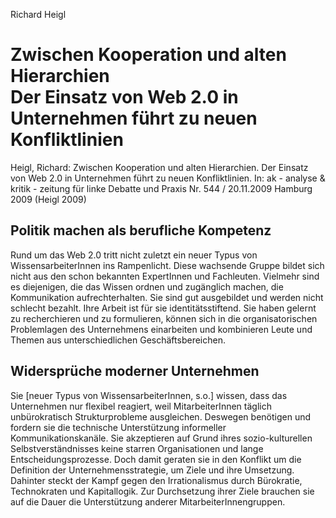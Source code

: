 Richard Heigl

Zwischen Kooperation und alten Hierarchien  
Der Einsatz von Web 2.0 in Unternehmen führt zu neuen Konfliktlinien
====================================================================
Heigl, Richard: Zwischen Kooperation und alten Hierarchien. Der Einsatz von Web 2.0 in Unternehmen führt zu neuen Konfliktlinien.
In: 
ak - analyse & kritik - zeitung für linke Debatte und Praxis
Nr. 544 / 20.11.2009
Hamburg 2009
(Heigl 2009)

Politik machen als berufliche Kompetenz
---------------------------------------
Rund um das Web 2.0 tritt nicht zuletzt ein neuer Typus von WissensarbeiterInnen ins Rampenlicht. Diese wachsende Gruppe bildet sich nicht aus den schon bekannten ExpertInnen und Fachleuten. Vielmehr sind es diejenigen, die das Wissen ordnen und zugänglich machen, die Kommunikation aufrechterhalten. Sie sind gut ausgebildet und werden nicht schlecht bezahlt. Ihre Arbeit ist für sie identitätsstiftend. Sie haben gelernt zu recherchieren und zu formulieren, können sich in die organisatorischen Problemlagen des Unternehmens einarbeiten und kombinieren Leute und Themen aus unterschiedlichen Geschäftsbereichen.

Widersprüche moderner Unternehmen
---------------------------------
Sie [neuer Typus von WissensarbeiterInnen, s.o.] wissen, dass das Unternehmen nur flexibel reagiert, weil MitarbeiterInnen täglich unbürokratisch Strukturprobleme ausgleichen. Deswegen benötigen und fordern sie die technische Unterstützung informeller Kommunikationskanäle. Sie akzeptieren auf Grund ihres sozio-kulturellen Selbstverständnisses keine starren Organisationen und lange Entscheidungsprozesse. Doch damit geraten sie in den Konflikt um die Definition der Unternehmensstrategie, um Ziele und ihre Umsetzung. Dahinter steckt der Kampf gegen den Irrationalismus durch Bürokratie, Technokraten und Kapitallogik. Zur Durchsetzung ihrer Ziele brauchen sie auf die Dauer die Unterstützung anderer MitarbeiterInnengruppen.
